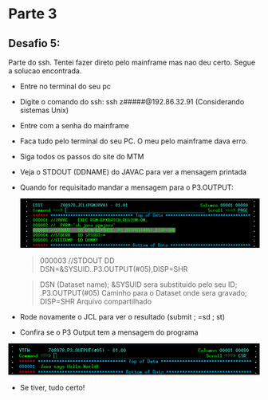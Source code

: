# Parte 3

## Desafio 5:

Parte do ssh. Tentei fazer direto pelo mainframe mas nao deu certo. Segue a solucao encontrada. 

* Entre no terminal do seu pc

* Digite o comando do ssh: ssh z#####@192.86.32.91 (Considerando sistemas Unix)

* Entre com a senha do mainframe 

* Faca tudo pelo terminal do seu PC. O meu pelo mainframe dava erro.

* Siga todos os passos do site do MTM

* Veja o STDOUT (DDNAME) do JAVAC para ver a mensagem printada
        
* Quando for requisitado mandar a mensagem para o P3.OUTPUT:     
    
    ![Direcionando a saida do programa em Java para o Dataset.](/images/JCL_new_line.png)

    > 000003 //STDOUT   DD DSN=&SYSUID..P3.OUTPUT(#05),DISP=SHR

    > DSN (Dataset name); &SYSUID sera substituido pelo seu ID; .P3.OUTPUT(#05) Caminho para o Dataset onde sera gravado;
    > DISP=SHR Arquivo compartilhado

* Rode novamente o JCL para ver o resultado (submit ; =sd ; st)

* Confira se o P3 Output tem a mensagem do programa

![Resultado Parte III - Desafio 5.](/images/Result_P3_05.png)

* Se tiver, tudo certo!